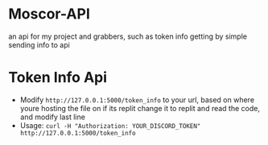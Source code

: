 # Moscor-API
an api for my project and grabbers, such as token info getting by simple sending info to api

# Token Info Api
- Modify ```http://127.0.0.1:5000/token_info``` to your url, based on where youre hosting the file on if its replit change it to replit and read the code, and modify last line
-  Usage:
```curl -H "Authorization: YOUR_DISCORD_TOKEN" http://127.0.0.1:5000/token_info```
